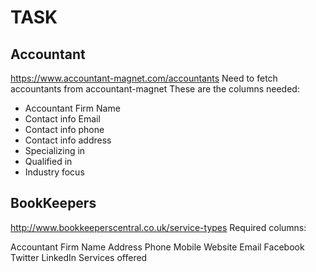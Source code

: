 # TASK

## Accountant

https://www.accountant-magnet.com/accountants
Need to fetch accountants from accountant-magnet
These are the columns needed:

- Accountant Firm Name
- Contact info Email
- Contact info phone
- Contact info address
- Specializing in
- Qualified in
- Industry focus


## BookKeepers

http://www.bookkeeperscentral.co.uk/service-types
Required columns:

Accountant Firm Name
Address
Phone
Mobile
Website
Email
Facebook
Twitter
LinkedIn
Services offered
